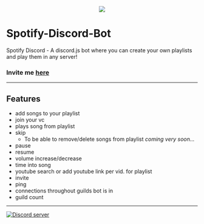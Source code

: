 <p align="center">
<a href="https://github.com/Spotify-Discord/spotify-discord-bot">
        <img src=https://spotifyblogcom.files.wordpress.com/2014/12/yimheader.gif/>
	</a>
    
</p>  

# Spotify-Discord-Bot
Spotify Discord - A discord.js bot where you can create your own playlists and play them in any server!
### Invite me [here](https://discordapp.com/oauth2/authorize?client_id=224495611741863936&scope=bot&permissions=37088320)


---
<!--"Discord", "Discord App", and any associated logos are registered trademarks of Hammer & Chisel, inc. -->


## Features
- add songs to your playlist
- join your vc
- plays song from playlist
- skip
	* To be able to remove/delete songs from playlist *coming very soon...*
- pause
- resume
- volume increase/decrease
- time into song
- youtube search or add youtube link per vid. for playlist
- invite
- ping
- connections throughout guilds bot is in
- guild count


---


 <a href="https://discord.gg/TCkRRTb"><img src="https://discordapp.com/api/guilds/271071483349041154/widget.png?style=banner2" alt="Discord server"></a>
 
 <!--"Discord", "Discord App", and any associated logos are registered trademarks of Hammer & Chisel, inc. -->


